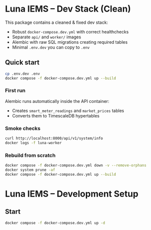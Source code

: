 # Luna IEMS – Dev Stack (Clean)

This package contains a cleaned & fixed dev stack:

- Robust `docker-compose.dev.yml` with correct healthchecks
- Separate `api/` and `worker/` images
- Alembic with raw SQL migrations creating required tables
- Minimal `.env.dev` you can copy to `.env`

## Quick start

```bash
cp .env.dev .env
docker compose -f docker-compose.dev.yml up --build
```

### First run
Alembic runs automatically inside the API container:
- Creates `smart_meter_readings` and `market_prices` tables
- Converts them to TimescaleDB hypertables

### Smoke checks
```bash
curl http://localhost:8000/api/v1/system/info
docker logs -f luna-worker
```

### Rebuild from scratch
```bash
docker compose -f docker-compose.dev.yml down -v --remove-orphans
docker system prune -af
docker compose -f docker-compose.dev.yml up --build
```
# Luna IEMS – Development Setup

## Start
```bash
docker compose -f docker-compose.dev.yml up -d
